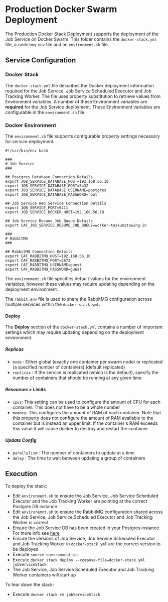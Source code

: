# Production Docker Swarm Deployment

The Production Docker Stack Deployment supports the deployment of the Job Service on Docker Swarm. This folder contains the `docker-stack.yml` file, a `rabbitmq.env` file and an `environment.sh` file.

## Service Configuration

### Docker Stack
The `docker-stack.yml` file describes the Docker deployment information required for the Job Service, Job Service Scheduled Executor and Job Tracking Worker. The file uses property substitution to retrieve values from Environment variables. A number of these Environment variables are **required** for the Job Service deployment. These Environment variables are configurable in the `environment.sh` file.

### Docker Environment

The `environment.sh` file supports configurable property settings necessary for service deployment.
```
#!/usr/bin/env bash

###
# Job Service 
###

## Postgres Database Connection Details
export JOB_SERVICE_DATABASE_HOST=192.168.56.10
export JOB_SERVICE_DATABASE_PORT=5432
export JOB_SERVICE_DATABASE_USERNAME=postgres
export JOB_SERVICE_DATABASE_PASSWORD=root

## Job Service Web Service Connection Details
export JOB_SERVICE_PORT=9411
export JOB_SERVICE_DOCKER_HOST=192.168.56.10

## Job Service Resume Job Queue Details
export CAF_JOB_SERVICE_RESUME_JOB_QUEUE=worker-taskunstowing-in

###
# RabbitMQ
###

## RabbitMQ Connection Details
export CAF_RABBITMQ_HOST=192.168.56.10
export CAF_RABBITMQ_PORT=5672
export CAF_RABBITMQ_USERNAME=guest
export CAF_RABBITMQ_PASSWORD=guest
```

The `environment.sh` file specifies default values for the environment variables, however these values may require updating depending on the deployment environment.

The `rabbit.env` file is used to share the RabbitMQ configuration across multiple services within the `docker-stack.yml`.

#### Deploy

The **Deploy** section of the `docker-stack.yml` contains a number of important settings which may require updating depending on the deployment environment.

##### Replicas
* `mode` : Either global (exactly one container per swarm node) or replicated (a specified number of containers) (default replicated)
* `replicas` : If the service is replicated (which is the default), specify the number of containers that should be running at any given time

##### Resources > Limits
* `cpus`: This setting can be used to configure the amount of CPU for each container. This does not have to be a whole number
* `memory`: This configures the amount of RAM of each container. Note that this property does not configure the amount of RAM available to the container but is instead an upper limit. If the container's RAM exceeds this value it will cause docker to destroy and restart the container

##### Update Config
* `parallelism` : The number of containers to update at a time
* `delay` : The time to wait between updating a group of containers

## Execution

To deploy the stack:
* Edit `environment.sh` to ensure the Job Service, Job Service Scheduled Executor and the Job Tracking Worker are pointing at the correct Postgres DB instance
* Edit `environemnt.sh` to ensure the RabbitMQ configuration shared across the Job Service, Job Service Scheduled Executor and Job Tracking Worker is correct
* Ensure the Job Service DB has been created in your Postgres instance. For more info see [here](https://github.com/JobService/job-service/tree/develop/job-service-postgres-container#external-job-service-database-install)
* Ensure the versions of Job Service, Job Service Scheduled Executor and Job Tracking Worker in `docker-stack.yml` are the correct version to be deployed
* Execute `source environment.sh`
* Execute `docker stack deploy --compose-file=docker-stack.yml jobServiceStack`
* The Job Service, Job Service Scheduled Executor and Job Tracking Worker containers will start up

To tear down the stack:
* Execute `docker stack rm jobServiceStack`
